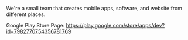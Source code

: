 We're a small team that creates mobile apps, software, and website from different places.

Google Play Store Page: https://play.google.com/store/apps/dev?id=7982770754356781769
